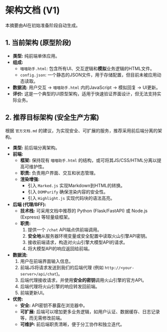 # 架构文档 (V1)

本摘要由AI在初始准备阶段自动生成。

## 1. 当前架构 (原型阶段)

- **类型:** 纯前端单体应用。
- **组成:**
    - `喵喵助手.html`: 包含所有UI、交互逻辑和**模拟**业务逻辑的HTML文件。
    - `config.json`: 一个静态的JSON文件，用于存储配置，但目前未被应用动态读取。
- **数据流:** 用户交互 -> `喵喵助手.html` 内的JavaScript -> 模拟回复 -> UI更新。
- **评价:** 这是一个典型的UI原型架构，适用于快速验证界面设计，但无法支持实际业务。

## 2. 推荐目标架构 (安全生产方案)

根据 `官方文档.md` 的建议，为实现安全、可扩展的服务，推荐采用前后端分离的架构。

- **类型:** 前后端分离架构。
- **前端:**
    - **框架:** 保持现有 `喵喵助手.html` 的结构，或可将其JS/CSS/HTML分离以提高可维护性。
    - **职责:** 负责用户界面、交互和状态管理。
    - **渲染增强:**
        - 引入 `Marked.js` 实现Markdown到HTML的转换。
        - 引入 `DOMPurify` 确保渲染内容的安全性。
        - 引入 `Highlight.js` 实现代码块的语法高亮。
- **后端 (代理/BFF):**
    - **技术栈:** 可采用文档中推荐的 Python (Flask/FastAPI) 或 Node.js (Express) 等轻量级框架。
    - **职责:**
        1.  提供一个 `/chat` API端点供前端调用。
        2.  **安全地**从服务器环境变量或安全配置中读取火山引擎API密钥。
        3.  接收前端请求，构造对火山引擎大模型API的请求。
        4.  将大模型API的响应返回给前端。
- **数据流:**
    1.  用户在前端界面输入信息。
    2.  前端JS将请求发送到我们的后端代理 (例如 `http://<your-server>/api/chat`)。
    3.  后端代理接收请求，并使用**安全的密钥**调用火山引擎的官方API。
    4.  后端代理将火山引擎的响应转发回前端。
    5.  前端更新UI。
- **优势:**
    - **安全:** API密钥不暴露在浏览器中。
    - **可扩展:** 后端可以增加更多业务逻辑，如用户认证、数据缓存、日志记录等，而无需修改前端。
    - **可维护:** 前后端职责清晰，便于分工协作和独立迭代。 